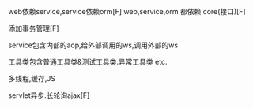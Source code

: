 web依赖service,service依赖orm[F]
web,service,orm 都依赖 core(接口)[F]

添加事务管理[F]

service包含内部的aop,给外部调用的ws,调用外部的ws

工具类包含普通工具类&测试工具类.异常工具类 etc.

多线程,缓存,JS

servlet异步.长轮询ajax[F]

